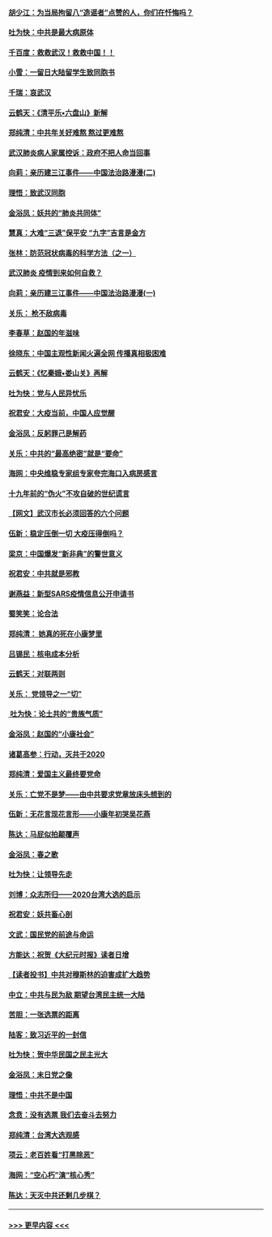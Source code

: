 #### [胡少江：为当局拘留八“造谣者”点赞的人，你们在忏悔吗？](../pages/nsc993/n11836801.md?t=02020255) 
#### [吐为快：中共是最大病原体](../pages/nsc993/n11836748.md?t=02020255) 
#### [千百度：救救武汉！救救中国！！](../pages/nsc993/n11836145.md?t=02020255) 
#### [小雪：一留日大陆留学生致同胞书](../pages/nsc993/n11834624.md?t=02020255) 
#### [千瑞：哀武汉](../pages/nsc993/n11833647.md?t=02020255) 
#### [云鹤天：《清平乐▪六盘山》新解](../pages/nsc993/n11833611.md?t=02020255) 
#### [郑纯清：中共年关好难熬 熬过更难熬](../pages/nsc993/n11833489.md?t=02020255) 
#### [武汉肺炎病人家属控诉：政府不把人命当回事](../pages/nsc993/n11833205.md?t=02020255) 
#### [向莉：亲历建三江事件——中国法治路漫漫(二)](../pages/nsc993/n11829102.md?t=02020255) 
#### [理悟：致武汉同胞](../pages/nsc993/n11831522.md?t=02020255) 
#### [金浴凤：妖共的“肺炎共同体”](../pages/nsc993/n11829448.md?t=02020255) 
#### [慧真：大难“三退”保平安 “九字”吉言是金方](../pages/nsc993/n11829501.md?t=02020255) 
#### [张林：防范冠状病毒的科学方法（之一）](../pages/nsc993/n11828618.md?t=02020255) 
#### [武汉肺炎 疫情到来如何自救？](../pages/nsc993/n11827632.md?t=02020255) 
#### [向莉：亲历建三江事件——中国法治路漫漫(一)](../pages/nsc993/n11827190.md?t=02020255) 
#### [关乐： 枪不敌病毒](../pages/nsc993/n11826746.md?t=02020255) 
#### [李春草：赵国的年滋味](../pages/nsc993/n11826321.md?t=02020255) 
#### [徐晓东：中国主观性新闻火遍全网 传播真相极困难](../pages/nsc993/n11826508.md?t=02020255) 
#### [云鹤天：《忆秦娥▪娄山关》再解](../pages/nsc993/n11824682.md?t=02020255) 
#### [吐为快：党与人民异忧乐](../pages/nsc993/n11824660.md?t=02020255) 
#### [祝君安：大疫当前，中国人应觉醒](../pages/nsc993/n11821946.md?t=02020255) 
#### [金浴凤：反躬罪己是解药](../pages/nsc993/n11820280.md?t=02020255) 
#### [关乐：中共的“最高绝密”就是“要命”](../pages/nsc993/n11816946.md?t=02020255) 
#### [海网：中央维稳专家组专家夸完海口入病房感言](../pages/nsc993/n11815138.md?t=02020255) 
#### [十九年前的“伪火”不攻自破的世纪谎言](../pages/nsc993/n11813238.md?t=02020255) 
#### [【网文】武汉市长必须回答的六个问题](../pages/nsc993/n11813848.md?t=02020255) 
#### [伍新：稳定压倒一切 大疫压得倒吗？](../pages/nsc993/n11812634.md?t=02020255) 
#### [梁京：中国爆发“新非典”的警世意义](../pages/nsc993/n11812554.md?t=02020255) 
#### [祝君安：中共就是邪教](../pages/nsc993/n11812431.md?t=02020255) 
#### [谢燕益：新型SARS疫情信息公开申请书](../pages/nsc993/n11808840.md?t=02020255) 
#### [蜀笑笑：论合法](../pages/nsc993/n11808064.md?t=02020255) 
#### [郑纯清： 她真的死在小康梦里](../pages/nsc993/n11806623.md?t=02020255) 
#### [吕锡民：核电成本分析](../pages/nsc993/n11806284.md?t=02020255) 
#### [云鹤天：对联两则](../pages/nsc993/n11805957.md?t=02020255) 
#### [关乐： 党领导之一“切”](../pages/nsc993/n11804505.md?t=02020255) 
#### [ 吐为快：论土共的“贵族气质”](../pages/nsc993/n11804490.md?t=02020255) 
#### [金浴凤：赵国的“小康社会”](../pages/nsc993/n11804452.md?t=02020255) 
#### [诸葛高参：行动，灭共于2020](../pages/nsc993/n11804120.md?t=02020255) 
#### [郑纯清：爱国主义最终要党命](../pages/nsc993/n11802197.md?t=02020255) 
#### [关乐：亡党不是梦——由中共要求党章放床头想到的](../pages/nsc993/n11802156.md?t=02020255) 
#### [伍新：无花言现花言形——小康年初哭吴花燕](../pages/nsc993/n11800044.md?t=02020255) 
#### [陈达：马屁似拍颠覆声](../pages/nsc993/n11800010.md?t=02020255) 
#### [金浴凤：春之歌](../pages/nsc993/n11797687.md?t=02020255) 
#### [吐为快：让领导先走](../pages/nsc993/n11797512.md?t=02020255) 
#### [刘博：众志所归——2020台湾大选的启示](../pages/nsc993/n11796878.md?t=02020255) 
#### [祝君安：妖共畜心剖](../pages/nsc993/n11794273.md?t=02020255) 
#### [文武：国民党的前途与命运](../pages/nsc993/n11794198.md?t=02020255) 
#### [方能达：祝贺《大纪元时报》读者日增](../pages/nsc993/n11793807.md?t=02020255) 
#### [【读者投书】中共对穆斯林的迫害成扩大趋势](../pages/nsc993/n11791371.md?t=02020255) 
#### [中立：中共与民为敌 期望台湾民主统一大陆](../pages/nsc993/n11790392.md?t=02020255) 
#### [苦胆：一张选票的距离](../pages/nsc993/n11788914.md?t=02020255) 
#### [陆客：致习近平的一封信](../pages/nsc993/n11788867.md?t=02020255) 
#### [吐为快：贺中华民国之民主光大](../pages/nsc993/n11788618.md?t=02020255) 
#### [金浴凤：末日党之像](../pages/nsc993/n11787475.md?t=02020255) 
#### [理悟：中共不是中国](../pages/nsc993/n11787463.md?t=02020255) 
#### [念贲：没有选票  我们去奋斗去努力](../pages/nsc993/n11787398.md?t=02020255) 
#### [郑纯清：台湾大选观感](../pages/nsc993/n11786210.md?t=02020255) 
#### [项云：老百姓看“打黑除恶”](../pages/nsc993/n11785398.md?t=02020255) 
#### [海网：“空心朽”演“核心秀”](../pages/nsc993/n11783874.md?t=02020255) 
#### [陈达：天灭中共还剩几步棋？](../pages/nsc993/n11783719.md?t=02020255) 

----
#### [ >>> 更早内容 <<< ](../indexes/nsc993-earlier.md)
